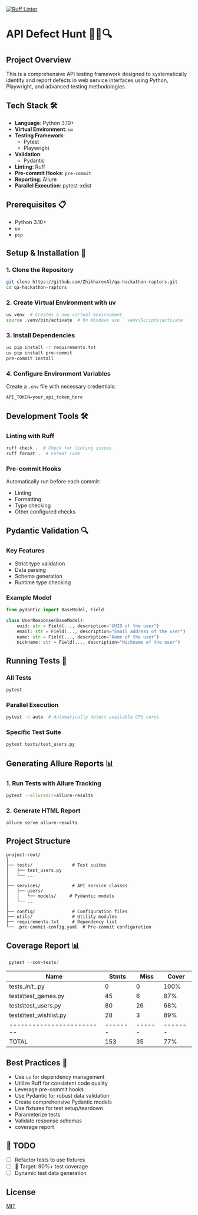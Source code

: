[![Ruff Linter](https://github.com/ZhikharevAl/qa-hackathon-raptors/actions/workflows/ruff_check.yml/badge.svg)](https://github.com/ZhikharevAl/qa-hackathon-raptors/actions/workflows/ruff_check.yml)

# API Defect Hunt 🕵️‍♀️🔍

## Project Overview

This is a comprehensive API testing framework designed to systematically identify and report defects in web service interfaces using Python, Playwright, and advanced testing methodologies.

## Tech Stack 🛠️

- **Language**: Python 3.10+
- **Virtual Environment**: `uv`
- **Testing Framework**:
  - Pytest
  - Playwright
- **Validation**:
  - Pydantic
- **Linting**: Ruff
- **Pre-commit Hooks**: `pre-commit`
- **Reporting**: Allure
- **Parallel Execution**: pytest-xdist

## Prerequisites 📋

- Python 3.10+
- `uv`
- `pip`

## Setup & Installation 🚀

### 1. Clone the Repository

```bash
git clone https://github.com/ZhikharevAl/qa-hackathon-raptors.git
cd qa-hackathon-raptors
```

### 2. Create Virtual Environment with uv

```bash
uv venv  # Creates a new virtual environment
source .venv/bin/activate  # On Windows use `.venv\Scripts\activate`
```

### 3. Install Dependencies

```bash
uv pip install -r requirements.txt
uv pip install pre-commit
pre-commit install
```

### 4. Configure Environment Variables

Create a `.env` file with necessary credentials:

```
API_TOKEN=your_api_token_here
```

## Development Tools 🛠️

### Linting with Ruff

```bash
ruff check .  # Check for linting issues
ruff format .  # Format code
```

### Pre-commit Hooks

Automatically run before each commit:

- Linting
- Formatting
- Type checking
- Other configured checks

## Pydantic Validation 🔍

### Key Features

- Strict type validation
- Data parsing
- Schema generation
- Runtime type checking

### Example Model

```python
from pydantic import BaseModel, Field

class UserResponse(BaseModel):
    uuid: str = Field(..., description="UUID of the user")
    email: str = Field(..., description="Email address of the user")
    name: str = Field(..., description="Name of the user")
    nickname: str = Field(..., description="Nickname of the user")
```

## Running Tests 🧪

### All Tests

```bash
pytest
```

### Parallel Execution

```bash
pytest -n auto  # Automatically detect available CPU cores
```

### Specific Test Suite

```bash
pytest tests/test_users.py
```

## Generating Allure Reports 📊

### 1. Run Tests with Allure Tracking

```bash
pytest --alluredir=allure-results
```

### 2. Generate HTML Report

```bash
allure serve allure-results
```

## Project Structure

```
project-root/
│
├── tests/               # Test suites
│   ├── test_users.py
│   └── ...
│
├── services/            # API service classes
│   ├── users/
│   │   └── models/     # Pydantic models
│   └── ...
│
├── config/              # Configuration files
├── utils/               # Utility modules
├── requirements.txt     # Dependency list
└── .pre-commit-config.yaml  # Pre-commit configuration
```

## Coverage Report 📊

```python
 pytest --cov=tests/
 ```

| Name                    | Stmts | Miss | Cover |
|-------------------------|-------|------|-------|
| tests\__init__.py       | 0     | 0    | 100%  |
| tests\test_games.py     | 45    | 6    | 87%   |
| tests\test_users.py     | 80    | 26   | 68%   |
| tests\test_wishlist.py  | 28    | 3    | 89%   |
|-------------------------|-------|------|-------|
| TOTAL                   | 153   | 35   | 77%   |

## Best Practices 📘

- Use `uv` for dependency management
- Utilize Ruff for consistent code quality
- Leverage pre-commit hooks
- Use Pydantic for robust data validation
- Create comprehensive Pydantic models
- Use fixtures for test setup/teardown
- Parameterize tests
- Validate response schemas
- coverage report

## 📝 TODO

- [ ] Refactor tests to use fixtures
- [ ] 🎯 Target: 90%+ test coverage
- [ ] Dynamic test data generation

## License

[MIT](LICENSE.md)
